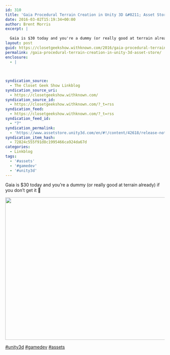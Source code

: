 ```yaml
---
id: 310
title: 'Gaia Procedural Terrain Creation in Unity 3D &#8211; Asset Store'
date: 2016-03-02T15:19:34+00:00
author: Brent Morris
excerpt: |
  
  Gaia is $30 today and you're a dummy (or really good at terrain already) if you don't get it :)#unity3d #gamedev #assets
layout: post
guid: https://closetgeekshow.withknown.com/2016/gaia-procedural-terrain-creation-in-unity-3d---asset-store
permalink: /gaia-procedural-terrain-creation-in-unity-3d-asset-store/
enclosure:
  - |
    
    
    
syndication_source:
  - The Closet Geek Show Linkblog
syndication_source_uri:
  - https://closetgeekshow.withknown.com/
syndication_source_id:
  - https://closetgeekshow.withknown.com/?_t=rss
syndication_feed:
  - https://closetgeekshow.withknown.com/?_t=rss
syndication_feed_id:
  - "7"
syndication_permalink:
  - 'https://www.assetstore.unity3d.com/en/#!/content/42618/release-notes'
syndication_item_hash:
  - 72824c555f91d8c1995466ca924da67d
categories:
  - Linkblog
tags:
  - '#assets'
  - '#gamedev'
  - '#unity3d'
---
```

<div class="known-bookmark">
  <p>
    Gaia is $30 today and you&#8217;re a dummy (or really good at terrain already) if you don&#8217;t get it 🙂
  </p>
  
  <p>
    <img src="http://i.imgur.com/wyO9wMH.jpg" alt="" width="785" height="449" />
  </p>
  
  <p>
    <a href="https://closetgeekshow.withknown.com/tag/unity3d" class="p-category" rel="tag">#unity3d</a> <a href="https://closetgeekshow.withknown.com/tag/gamedev" class="p-category" rel="tag">#gamedev</a> <a href="https://closetgeekshow.withknown.com/tag/assets" class="p-category" rel="tag">#assets</a>
  </p>
</div>